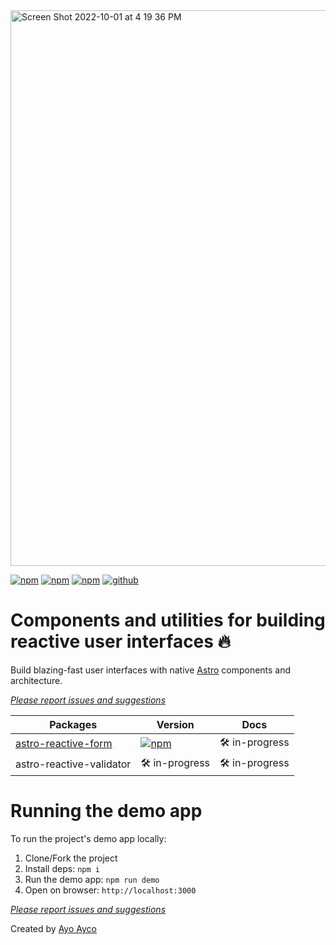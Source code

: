 <img width="889" alt="Screen Shot 2022-10-01 at 4 19 36 PM" src="https://user-images.githubusercontent.com/4262489/193413897-69c671f1-6871-498d-afa8-50b98d113d88.png">

[![npm](https://img.shields.io/npm/v/astro-reactive-form)](https://www.npmjs.com/package/astro-reactive-form)
[![npm](https://img.shields.io/npm/l/astro-reactive-form)](https://www.npmjs.com/package/astro-reactive-form)
[![npm](https://img.shields.io/npm/dt/astro-reactive-form)](https://www.npmjs.com/package/astro-reactive-form)
[![github](https://img.shields.io/github/last-commit/ayoayco/astro-reactive-library)](https://github.com/ayoayco/astro-reactive-library)

# Components and utilities for building reactive user interfaces 🔥
Build blazing-fast user interfaces with native [Astro](https://astro.build) components and architecture.

*[Please report issues and suggestions](https://github.com/ayoayco/astro-reactive-library/issues)*

| Packages | Version | Docs |
| --- | --- | --- |
| [astro-reactive-form](https://github.com/ayoayco/astro-reactive-library/tree/main/packages/astro-reactive-form) | [![npm](https://img.shields.io/npm/v/astro-reactive-form)](https://www.npmjs.com/package/astro-reactive-form) | 🛠 in-progress |
| astro-reactive-validator | 🛠 in-progress | 🛠 in-progress |

# Running the demo app
To run the project's demo app locally:
1. Clone/Fork the project 
1. Install deps: `npm i`
1. Run the demo app: `npm run demo`
1. Open on browser: `http://localhost:3000`

*[Please report issues and suggestions](https://github.com/ayoayco/astro-reactive-library/issues)*

Created by [Ayo Ayco](https://ayco.io)